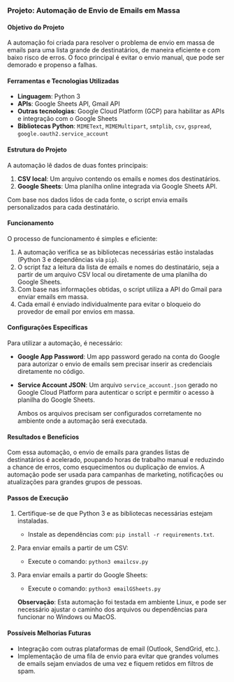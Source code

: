 ### **Projeto: Automação de Envio de Emails em Massa**

#### **Objetivo do Projeto**
A automação foi criada para resolver o problema de envio em massa de emails para uma lista grande de destinatários, de maneira eficiente e com baixo risco de erros. O foco principal é evitar o envio manual, que pode ser demorado e propenso a falhas.

#### **Ferramentas e Tecnologias Utilizadas**
- **Linguagem**: Python 3
- **APIs**: Google Sheets API, Gmail API
- **Outras tecnologias**: Google Cloud Platform (GCP) para habilitar as APIs e integração com o Google Sheets
- **Bibliotecas Python**: `MIMEText`, `MIMEMultipart`, `smtplib`, `csv`, `gspread`, `google.oauth2.service_account`

#### **Estrutura do Projeto**
A automação lê dados de duas fontes principais:
1. **CSV local**: Um arquivo contendo os emails e nomes dos destinatários.
2. **Google Sheets**: Uma planilha online integrada via Google Sheets API.

Com base nos dados lidos de cada fonte, o script envia emails personalizados para cada destinatário.

#### **Funcionamento**
O processo de funcionamento é simples e eficiente:
1. A automação verifica se as bibliotecas necessárias estão instaladas (Python 3 e dependências via `pip`).
2. O script faz a leitura da lista de emails e nomes do destinatário, seja a partir de um arquivo CSV local ou diretamente de uma planilha do Google Sheets.
3. Com base nas informações obtidas, o script utiliza a API do Gmail para enviar emails em massa.
4. Cada email é enviado individualmente para evitar o bloqueio do provedor de email por envios em massa.

#### **Configurações Específicas**
Para utilizar a automação, é necessário:
- **Google App Password**: Um app password gerado na conta do Google para autorizar o envio de emails sem precisar inserir as credenciais diretamente no código.
- **Service Account JSON**: Um arquivo `service_account.json` gerado no Google Cloud Platform para autenticar o script e permitir o acesso à planilha do Google Sheets.
  
  Ambos os arquivos precisam ser configurados corretamente no ambiente onde a automação será executada.

#### **Resultados e Benefícios**
Com essa automação, o envio de emails para grandes listas de destinatários é acelerado, poupando horas de trabalho manual e reduzindo a chance de erros, como esquecimentos ou duplicação de envios. A automação pode ser usada para campanhas de marketing, notificações ou atualizações para grandes grupos de pessoas.

#### **Passos de Execução**
1. Certifique-se de que Python 3 e as bibliotecas necessárias estejam instaladas.
   - Instale as dependências com: `pip install -r requirements.txt`.
   
2. Para enviar emails a partir de um CSV:
   - Execute o comando: `python3 emailcsv.py`
   
3. Para enviar emails a partir do Google Sheets:
   - Execute o comando: `python3 emailGSheets.py`
   
   **Observação**: Esta automação foi testada em ambiente Linux, e pode ser necessário ajustar o caminho dos arquivos ou dependências para funcionar no Windows ou MacOS.

#### **Possíveis Melhorias Futuras**
- Integração com outras plataformas de email (Outlook, SendGrid, etc.).
- Implementação de uma fila de envio para evitar que grandes volumes de emails sejam enviados de uma vez e fiquem retidos em filtros de spam.